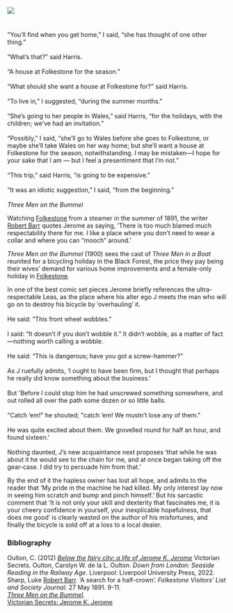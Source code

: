 <a href="https://beta.kent-maps.online"><img src="https://beta.kent-maps.online/juncture/ve-button.png"></a>
<param ve-config title="Jerome K. Jerome (1859-1927)" author="Professor Carolyn Oulton" layout="vtl" banner="https://raw.githubusercontent.com/kent-map/images/main/banners/19c.jpg">

#


"You’ll find when you get home,” I said, “she has thought of one other thing.”   
<br>
“What’s that?” said Harris.  
<br>
“A house at Folkestone for the season.”  
<br>
“What should she want a house at Folkestone for?” said Harris.  
<br>
"To live in,” I suggested, “during the summer months.”  
<br>
“She’s going to her people in Wales,” said Harris, “for the holidays, with the children; we’ve had an invitation.”  
<br>
“Possibly,” I said, “she’ll go to Wales before she goes to Folkestone, or maybe she’ll take Wales on her way home; but she’ll want a house at Folkestone for the season, notwithstanding.  I may be mistaken—I hope for your sake that I am — but I feel a presentiment that I’m not.”   
<br>
“This trip,” said Harris, “is going to be expensive.”   
<br>
“It was an idiotic suggestion,” I said, “from the beginning.”   
<br>
_Three Men on the Bummel_   
<param ve-image url="https://upload.wikimedia.org/wikipedia/commons/1/13/Lee%27s_Promenade_and_Bandstand%2C_Folkestone%2C_England-LCCN2002696748.jpg" label="Folkestone The Leas Promenade and Bandstand" attribution="Photochrom Print Collection, Public domain, via Wikimedia Commons">
<param ve-image url="https://upload.wikimedia.org/wikipedia/commons/7/7d/The_Bandstand%2C_The_Leas%2C_Folkestone_-_geograph.org.uk_-_1980145.jpg" label="The Bandstand, The Leas, Folkestone" attribution="The Bandstand, The Leas, Folkestone by David P Howard, via Wikimedia Commons" license="CC BY-SA 2.0">
<param ve-map center="Q375314" zoom="13">

Watching [Folkestone](/19c/19c-folkestone) from a steamer in the summer of 1891, the writer [Robert Barr](/19c/19c-barr-biography) quotes Jerome as saying, ‘There is too much blamed much respectability there for me. I like a place where you don’t need to wear a collar and where you can “mooch” around.’
<param ve-image url="https://upload.wikimedia.org/wikipedia/commons/a/a1/Photo_of_Robert_Barr.jpg" label="Robert Barr" attribution="not stated, Public domain, via Wikimedia Commons">
<param ve-map center="Q375314" zoom="14">

_Three Men on the Bummel_ (1900) sees the cast of _Three Men in a Boat_ reunited for a bicycling holiday in the Black Forest, the price they pay being their wives’ demand for various home improvements and a female-only holiday in [Folkestone](/19c/19c-folkestone).
<param ve-image url="https://upload.wikimedia.org/wikipedia/commons/a/ab/Jerome_Three_Men_in_a_Boat_First_edition_1889.jpg" label="Three Men in a Boat First edition" attribution="ReijiYamashina777, via Wikimedia Commons" license="CC BY-SA 4.0">
<param ve-map center="Q375314" zoom="14">

In one of the best comic set pieces Jerome briefly references the ultra-respectable Leas, as the place where his alter ego J meets the man who will go on to destroy his bicycle by ‘overhauling’ it.
<br><br>
He said: “This front wheel wobbles.”   
<br>
I said: “It doesn’t if you don’t wobble it.”  It didn’t wobble, as a matter of fact—nothing worth calling a wobble.   
<br>
He said: “This is dangerous; have you got a screw-hammer?”   
<br>
As J ruefully admits, ‘I ought to have been firm, but I thought that perhaps he really did know something about the business.’   
<br>
But 'Before I could stop him he had unscrewed something somewhere, and out rolled all over the path some dozen or so little balls.   
<br>
"Catch ’em!" he shouted; "catch ’em!  We mustn’t lose any of them."   
<br>
He was quite excited about them. We grovelled round for half an hour, and found sixteen.'   
<br>
Nothing daunted, J’s new acquaintance next proposes ‘that while he was about it he would see to the chain for me, and at once began taking off the gear-case.  I did try to persuade him from that.’    
<param ve-image url="https://upload.wikimedia.org/wikipedia/commons/e/ea/The_Lees_i.e._Leas_Folkestone_England.jpg" label="Folkestone Leas" attribution="Snapshots Of  The Past, via Wikimedia Commons" license="CC BY-SA 2.0">

By the end of it the hapless owner has lost all hope, and admits to the reader that ‘My pride in the machine he had killed.  My only interest lay now in seeing him scratch and bump and pinch himself.’ But his sarcastic comment that ‘It is not only your skill and dexterity that fascinates me, it is your cheery confidence in yourself, your inexplicable hopefulness, that does me good’ is clearly wasted on the author of his misfortunes, and finally the bicycle is sold off at a loss to a local dealer.
<param ve-image url="https://upload.wikimedia.org/wikipedia/commons/c/c9/Vintage_bicycle_illustration_%2846733122262%29.jpg" label="Vintage bicycle illustration" attribution="Rawpixel Ltd, via Wikimedia Commons" license="CC BY 2.0">

### Bibliography
Oulton, C. (2012) [_Below the fairy city: a life of Jerome K. Jerome_](https://www.victoriansecrets.co.uk/book/below-the-fairy-city-a-life-of-jerome-k-jerome/) Victorian Secrets.  Oulton, Carolyn W. de la L. Oulton. _Down from London: Seaside Reading in the Railway Age_. Liverpool: Liverpool University Press, 2022.   
Sharp, Luke [Robert Barr](/19c/19c-barr-biography). ‘A search for a half-crown’. _Folkestone Visitors’ List and Society Journal_. 27 May 1891. 9-11.   
[_Three Men on the Bummel_](https://www.gutenberg.org/files/2183/2183-h/2183-h.htm).    
[Victorian Secrets: Jerome K. Jerome](https://www.victoriansecrets.co.uk/authors/jerome-k-jerome-1859-1927/)   
<param ve-image url="https://upload.wikimedia.org/wikipedia/commons/1/11/Jerome_K._Jerome_%287893553318%29.jpg" label="Jerome K. Jerome" attribution="National Media Museum from UK, No restrictions, via Wikimedia Commons">
